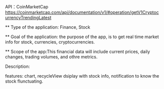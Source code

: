 API：CoinMarketCap
https://coinmarketcap.com/api/documentation/v1/#operation/getV1CryptocurrencyTrendingLatest


** Type of the application: Finance, Stock

** Goal of the application: the purpose of the app, is to get real time market info for stock, currencies, cryptocurrencies.

** Scope of the app:This financial data will include current prices, daily changes, trading volumes, and othre metrics.

Description:


features: chart, recycleView dsiplay with stock info, notification to know the stock flunctuating.
